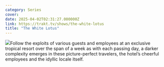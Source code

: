 ```yaml
---
category: Series
cover: 
date: 2025-04-02T02:31:27.000000Z
link: https://trakt.tv/shows/the-white-lotus
title: "The White Lotus"
---
```


![](https://walter-r2.trakt.tv/images/shows/000/168/471/fanarts/thumb/1753497b61.jpg)Follow the exploits of various guests and employees at an exclusive tropical resort over the span of a week as with each passing day, a darker complexity emerges in these picture-perfect travelers, the hotel’s cheerful employees and the idyllic locale itself.